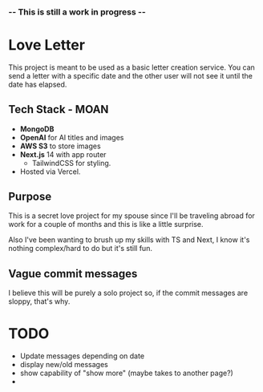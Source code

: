 ### -- This is still a work in progress --

# Love Letter
This project is meant to be used as a basic letter creation service. You can send a letter with a specific date and the other user will not see it until the date has elapsed.

## Tech Stack - MOAN
- **MongoDB**
- **OpenAI** for AI titles and images
- **AWS S3** to store images
- **Next.js** 14 with app router
  - TailwindCSS for styling.
- Hosted via Vercel.




## Purpose
This is a secret love project for my spouse since I'll be traveling abroad for work for a couple of months and this is like a little surprise.

Also I've been wanting to brush up my skills with TS and Next, I know it's nothing complex/hard to do but it's still fun.

## Vague commit messages
I believe this will be purely a solo project so, if the commit messages are sloppy, that's why.



# TODO
- Update messages depending on date
- display new/old messages
- show capability of "show more" (maybe takes to another page?)
- 

